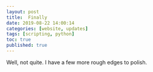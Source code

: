 ```yaml
---
layout: post
title:  Finally
date: 2019-08-22 14:00:14
categories: [website, updates]
tags: [scripting, python]
toc: true
published: true
---
```


Well, not quite. I have a few more rough edges to polish.
